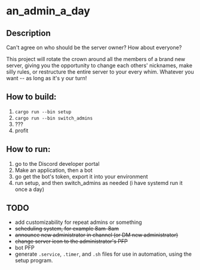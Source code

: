 # an_admin_a_day
## Description
Can't agree on who should be the server owner? How about everyone?

This project will rotate the crown around all the members of a brand new server, giving you the opportunity to change each others' nicknames, make silly rules, or restructure the entire server to your every whim. Whatever you want -- as long as it's y our turn!

## How to build:
1) `cargo run --bin setup`
2) `cargo run --bin switch_admins`
3) ???
4) profit

## How to run:
1) go to the Discord developer portal
2) Make an application, then a bot
3) go get the bot's token, export it into your environment
4) run setup, and then switch_admins as needed (i have systemd run it once a day)

## TODO
* add customizability for repeat admins or something
* ~~scheduling system, for example 8am-8am~~
* ~~announce new administrator in channel (or DM new administrator)~~
* ~~change server icon to the administrator's PFP~~
* bot PFP
* generate `.service`, `.timer`, and `.sh` files for use in automation, using the setup program.
